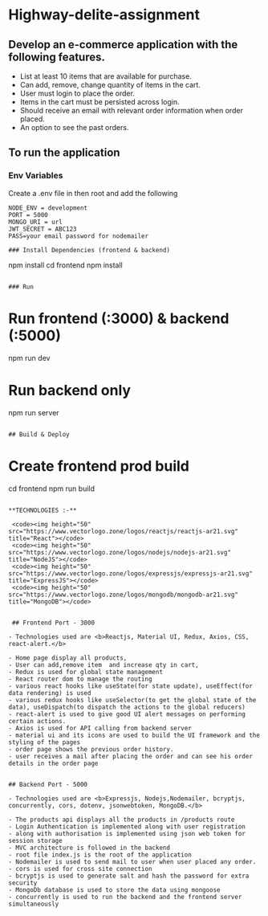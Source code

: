 # Highway-delite-assignment



## Develop an e-commerce application with the following features.

- List at least 10 items that are available for purchase.
- Can add, remove, change quantity of items in the cart.
- User must login to place the order.
- Items in the cart must be persisted across login.
- Should receive an email with relevant order information when order placed.
- An option to see the past orders.

## To run the application

### Env Variables

Create a .env file in then root and add the following

```
NODE_ENV = development
PORT = 5000
MONGO_URI = url 
JWT_SECRET = ABC123
PASS=your email password for nodemailer
```


```
### Install Dependencies (frontend & backend)
```
npm install
cd frontend
npm install
```

### Run

```
# Run frontend (:3000) & backend (:5000)
npm run dev
# Run backend only
npm run server
```

## Build & Deploy
```
# Create frontend prod build
cd frontend
npm run build
```

**TECHNOLOGIES :-**

 <code><img height="50" src="https://www.vectorlogo.zone/logos/reactjs/reactjs-ar21.svg" title="React"></code>
 <code><img height="50" src="https://www.vectorlogo.zone/logos/nodejs/nodejs-ar21.svg" title="NodeJS"></code>
 <code><img height="50" src="https://www.vectorlogo.zone/logos/expressjs/expressjs-ar21.svg" title="ExpressJS"></code>
 <code><img height="50" src="https://www.vectorlogo.zone/logos/mongodb/mongodb-ar21.svg" title="MongoDB"></code>


 ## Frontend Port - 3000

- Technologies used are <b>Reactjs, Material UI, Redux, Axios, CSS, react-alert.</b>

- Home page display all products,
- User can add,remove item  and increase qty in cart,
- Redux is used for global state management
- React router dom to manage the routing
- various react hooks like useState(for state update), useEffect(for data rendering) is used
- various redux hooks like useSelector(to get the global state of the data), useDispatch(to dispatch the actions to the global reducers)
- react-alert is used to give good UI alert messages on performing certain actions.
- Axios is used for API calling from backend server
- material ui and its icons are used to build the UI framework and the styling of the pages
- order page shows the previous order history.
- user receives a mail after placing the order and can see his order details in the order page


## Backend Port - 5000

- Technologies used are <b>Expressjs, Nodejs,Nodemailer, bcryptjs, concurrently, cors, dotenv, jsonwebtoken, MongoDB.</b>

- The products api displays all the products in /products route
- Login Authentication is implemented along with user registration
- along with authorisation is implemented using json web token for session storage
- MVC architecture is followed in the backend
- root file index.js is the root of the application
- Nodemailer is used to send mail to user when user placed any order.
- cors is used for cross site connection
- bcryptjs is used to generate salt and hash the password for extra security
- MongoDb database is used to store the data using mongoose
- concurrently is used to run the backend and the frontend server simultaneously


